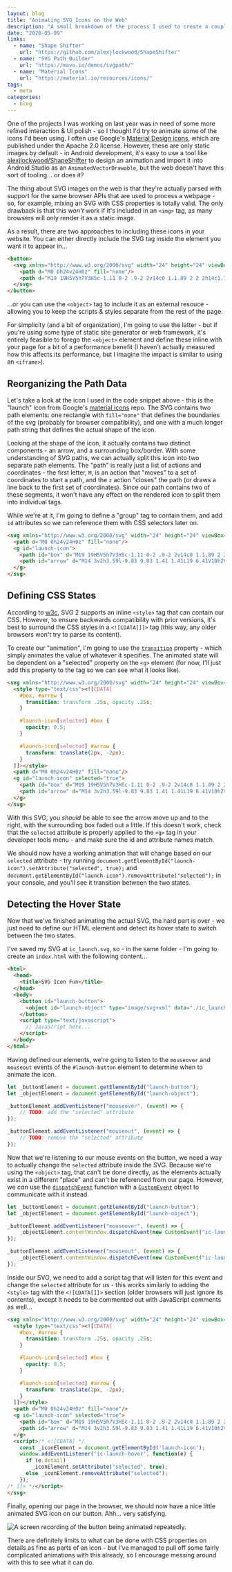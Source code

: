 ```yaml
---
layout: blog
title: "Animating SVG Icons on the Web"
description: "A small breakdown of the process I used to create a couple interactive icons for a web project."
date: "2020-05-09"
links:
  - name: "Shape Shifter"
    url: "https://github.com/alexjlockwood/ShapeShifter"
  - name: "SVG Path Builder"
    url: "https://mavo.io/demos/svgpath/"
  - name: "Material Icons"
    url: "https://material.io/resources/icons/"
tags:
  - meta
categories:
  - blog
---
```


One of the projects I was working on last year was in need of some more refined interaction & UI polish - so I thought I'd try to animate some of the icons I'd been using. I often use Google's [Material Design icons](https://material.io/resources/icons/), which are published under the Apache 2.0 license. However, these are only static images by default - in Android development, it's easy to use a tool like [alexjlockwood/ShapeShifter](https://github.com/alexjlockwood/ShapeShifter) to design an animation and import it into Android Studio as an `AnimatedVectorDrawable`, but the web doesn't have this sort of tooling... or does it?

The thing about SVG images on the web is that they're actually parsed with support for the same browser APIs that are used to process a webpage - so, for example, mixing an SVG with CSS properties is totally valid. The only drawback is that this _won't_ work if it's included in an `<img>` tag, as many browsers will only render it as a static image.

As a result, there are two approaches to including these icons in your website. You can either directly include the SVG tag inside the element you want it to appear in...

```html
<button>
  <svg xmlns="http://www.w3.org/2000/svg" width="24" height="24" viewBox="0 0 24 24" version="1.1">
    <path d="M0 0h24v24H0z" fill="none"/>
    <path d="M19 19H5V5h7V3H5c-1.11 0-2 .9-2 2v14c0 1.1.89 2 2 2h14c1.1 0 2-.9 2-2v-7h-2v7zM14 3v2h3.59l-9.83 9.83 1.41 1.41L19 6.41V10h2V3h-7z"/>
  </svg>
</button>
```

...or you can use the `<object>` tag to include it as an external resouce - allowing you to keep the scripts & styles separate from the rest of the page.

For simplicity (and a bit of organization), I'm going to use the latter - but if you're using some type of static site generator or web framework, it's entirely feasible to forego the `<object>` element and define these inline with your page for a bit of a performance benefit (I haven't actually measured how this affects its performance, but I imagine the impact is similar to using an `<iframe>`).

## Reorganizing the Path Data

Let's take a look at the icon I used in the code snippet above - this is the "launch" icon from Google's [material icons](https://github.com/google/material-design-icons) repo. The SVG contains two path elements: one rectangle with `fill="none"` that defines the boundaries of the svg (probably for browser compatibility), and one with a much longer path string that defines the actual shape of the icon.

Looking at the shape of the icon, it actually contains two distinct components - an arrow, and a surrounding box/border. With some understanding of SVG paths, we can actually split this icon into two separate path elements. The "path" is really just a list of actions and coordinates - the first letter, `M`, is an action that "moves" to a set of coordinates to start a path, and the `z` action "closes" the path (or draws a line back to the first set of coordinates). Since our path contains two of these segments, it won't have any effect on the rendered icon to split them into individual tags.

While we're at it, I'm going to define a "group" tag to contain them, and add `id` attributes so we can reference them with CSS selectors later on.

```html
<svg xmlns="http://www.w3.org/2000/svg" width="24" height="24" viewBox="0 0 24 24" version="1.1">
  <path d="M0 0h24v24H0z" fill="none"/>
  <g id="launch-icon">
    <path id="box" d="M19 19H5V5h7V3H5c-1.11 0-2 .9-2 2v14c0 1.1.89 2 2 2h14c1.1 0 2-.9 2-2v-7h-2v7z"/>
    <path id="arrow" d="M14 3v2h3.59l-9.83 9.83 1.41 1.41L19 6.41V10h2V3h-7z"/>
  </g>
</svg>
```

## Defining CSS States

According to [w3c](https://www.w3.org/TR/SVG/styling.html), SVG 2 supports an inline `<style>` tag that can contain our CSS. However, to ensure backwards compatibility with prior versions, it's best to surround the CSS styles in a `<![CDATA[]]>` tag (this way, any older browsers won't try to parse its content).

To create our "animation", I'm going to use the [`transition`](https://developer.mozilla.org/en-US/docs/Web/CSS/transition) property - which simply animates the value of whatever it specifies. The animated state will be dependent on a "selected" property on the `<g>` element (for now, I'll just add this property to the tag so we can see what it looks like).

```html
<svg xmlns="http://www.w3.org/2000/svg" width="24" height="24" viewBox="0 0 24 24" version="1.1">
  <style type="text/css"><![CDATA[
    #box, #arrow {
      transition: transform .25s, opacity .25s;
    }

    #launch-icon[selected] #box {
      opacity: 0.5;
    }

    #launch-icon[selected] #arrow {
      transform: translate(2px, -2px);
    }
  ]]></style>
  <path d="M0 0h24v24H0z" fill="none"/>
  <g id="launch-icon" selected="true">
    <path id="box" d="M19 19H5V5h7V3H5c-1.11 0-2 .9-2 2v14c0 1.1.89 2 2 2h14c1.1 0 2-.9 2-2v-7h-2v7z"/>
    <path id="arrow" d="M14 3v2h3.59l-9.83 9.83 1.41 1.41L19 6.41V10h2V3h-7z"/>
  </g>
</svg>
```

With this SVG, you _should_ be able to see the arrow move up and to the right, with the surrounding box faded out a little. If this doesn't work, check that the `selected` attribute is properly applied to the `<g>` tag in your developer tools menu - and make sure the id and attribute names match.

We should now have a working animation that will change based on our `selected` attribute - try running `document.getElementById("launch-icon").setAttribute("selected", true);` and `document.getElementById("launch-icon").removeAttribute("selected");` in your console, and you'll see it transition between the two states.

## Detecting the Hover State

Now that we've finished animating the actual SVG, the hard part is over - we just need to define our HTML element and detect its hover state to switch between the two states.

I've saved my SVG at `ic_launch.svg`, so - in the same folder - I'm going to create an `index.html` with the following content...

```html
<html>
  <head>
    <title>SVG Icon Fun</title>
  </head>
  <body>
    <button id="launch-button">
      <object id="launch-object" type="image/svg+xml" data="./ic_launch.svg"></object>
    </button>
    <script type="text/javascript">
      // JavaScript here...
    </script>
  </body>
</html>
```

Having defined our elements, we're going to listen to the `mouseover` and `mouseout` events of the `#launch-button` element to determine when to animate the icon.

```js
let _buttonElement = document.getElementById("launch-button");
let _objectElement = document.getElementById("launch-object");

_buttonElement.addEventListener("mouseover", (event) => {
	// TODO: add the "selected" attribute
});

_buttonElement.addEventListener("mouseout", (event) => {
	// TODO: remove the "selected" attribute
});
```

Now that we're listening to our mouse events on the button, we need a way to actually change the `selected` attribute inside the SVG. Because we're using the `<object>` tag, that can't be done directly, as the elements actually exist in a different "place" and can't be referenced from our page. However, we _can_ use the [`dispatchEvent`](https://developer.mozilla.org/en-US/docs/Web/API/EventTarget/dispatchEvent) function with a [`CustomEvent`](https://developer.mozilla.org/en-US/docs/Web/API/CustomEvent/CustomEvent) object to communicate with it instead.

```js
let _buttonElement = document.getElementById("launch-button");
let _objectElement = document.getElementById("launch-object");

_buttonElement.addEventListener("mouseover", (event) => {
	_objectElement.contentWindow.dispatchEvent(new CustomEvent("ic-launch-hover", { detail: true }));
});

_buttonElement.addEventListener("mouseout", (event) => {
	_objectElement.contentWindow.dispatchEvent(new CustomEvent("ic-launch-hover", { detail: false }));
});
```

Inside our SVG, we need to add a script tag that will listen for this event and change the `selected` attribute for us - this works similarly to adding the `<style>` tag with the `<![CDATA[]]>` section (older browsers will just ignore its contents), except it needs to be commented out with JavaScript comments as well...

```html
<svg xmlns="http://www.w3.org/2000/svg" width="24" height="24" viewBox="0 0 24 24" version="1.1">
  <style type="text/css"><![CDATA[
    #box, #arrow {
      transition: transform .25s, opacity .25s;
    }

    #launch-icon[selected] #box {
      opacity: 0.5;
    }

    #launch-icon[selected] #arrow {
      transform: translate(2px, -2px);
    }
  ]]></style>
  <path d="M0 0h24v24H0z" fill="none"/>
  <g id="launch-icon" selected="true">
    <path id="box" d="M19 19H5V5h7V3H5c-1.11 0-2 .9-2 2v14c0 1.1.89 2 2 2h14c1.1 0 2-.9 2-2v-7h-2v7z"/>
    <path id="arrow" d="M14 3v2h3.59l-9.83 9.83 1.41 1.41L19 6.41V10h2V3h-7z"/>
  </g>
  <script>/* <![CDATA[ */
    const _iconElement = document.getElementById('launch-icon');
    window.addEventListener('ic-launch-hover', function(e) {
      if (e.detail)
        _iconElement.setAttribute("selected", true);
      else _iconElement.removeAttribute("selected");
    });
/* ]]> */</script>
</svg>
```

Finally, opening our page in the browser, we should now have a nice little animated SVG icon on our button. Ahh... very satisfying.

![A screen recording of the button being animated repeatedly.](/images/blogs/animsvg-icon.gif)

There are definitely limits to what can be done with CSS properties on details as fine as parts of an icon - but I've managed to pull off some fairly complicated animations with this already, so I encourage messing around with this to see what it can do.
